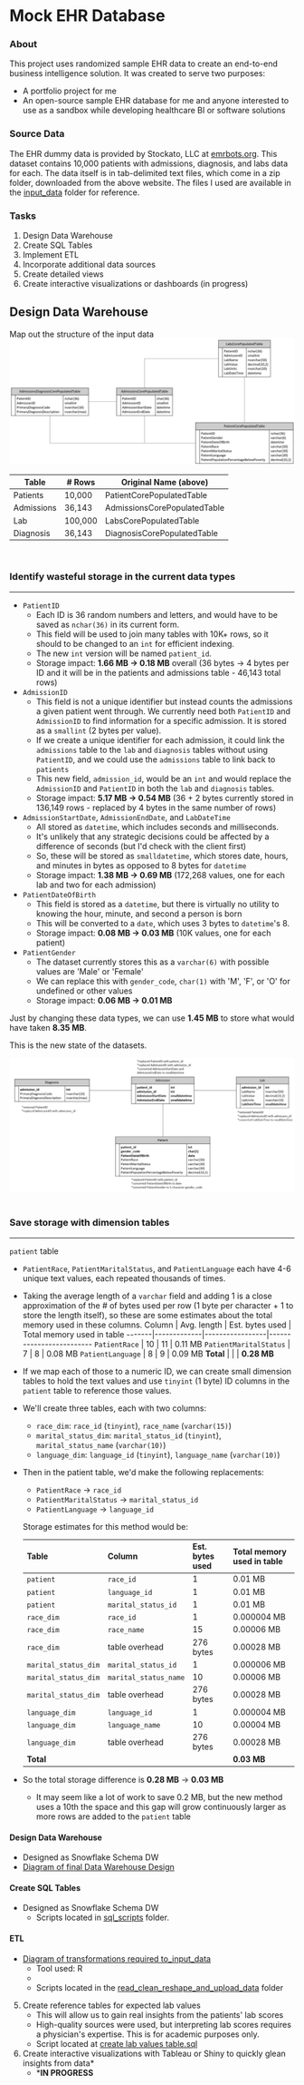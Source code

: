 # Mock EHR Database

### About
This project uses randomized sample EHR data to create an end-to-end business intelligence solution. It was created to serve two purposes:
* A portfolio project for me
* An open-source sample EHR database for me and anyone interested to use as a sandbox while developing healthcare BI or software solutions


### Source Data
The EHR dummy data is provided by Stockato, LLC at [emrbots.org](http://www.emrbots.org). This dataset contains 10,000 patients with admissions, diagnosis, and labs data for each. The data itself is in tab-delimited text files, which come in a zip folder, downloaded from the above website. The files I used are available in the [input_data](/input_data) folder for reference.


### Tasks
1. Design Data Warehouse
2. Create SQL Tables
3. Implement ETL 
4. Incorporate additional data sources
5. Create detailed views
6. Create interactive visualizations or dashboards (in progress)


## Design Data Warehouse
Map out the structure of the input data
![Input data diagram](https://github.com/alexpowers2017/mock-ehr-project/blob/main/documentation/Input%20data%20diagram.JPG?raw=true)

Table | # Rows | Original Name (above)
------|------|------
Patients | 10,000 | PatientCorePopulatedTable
Admissions | 36,143 | AdmissionsCorePopulatedTable
Lab | 100,000 | LabsCorePopulatedTable
Diagnosis | 36,143 | DiagnosisCorePopulatedTable
  
&nbsp;
### Identify wasteful storage in the current data types
----------------------------
* ```PatientID```
   * Each ID is 36 random numbers and letters, and would have to be saved as ```nchar(36)``` in its current form. 
   * This field will be used to join many tables with 10K+ rows, so it should to be changed to an ```int``` for efficient indexing. 
   * The new ```int``` version will be named ```patient_id```.
   * Storage impact: **1.66 MB &#8594; 0.18 MB** overall (36 bytes &#8594; 4 bytes per ID and it will be in the patients and admissions table - 46,143 total rows)
* ```AdmissionID```
   * This field is not a unique identifier but instead counts the admissions a given patient went through. We currently need both ```PatientID``` and ```AdmissionID``` to find information for a specific admission. It is stored as a ```smallint``` (2 bytes per value).
   * If we create a unique identifier for each admission, it could link the ```admissions``` table to the ```lab``` and ```diagnosis``` tables without using ```PatientID```, and we could use the ```admissions``` table to link back to ```patients```
   * This new field, ```admission_id```, would be an ```int``` and would replace the ```AdmissionID``` and ```PatientID``` in both the ```lab``` and ```diagnosis``` tables.
   * Storage impact: **5.17 MB &#8594; 0.54 MB** (36 + 2 bytes currently stored in 136,149 rows - replaced by 4 bytes in the same number of rows)
* ```AdmissionStartDate```, ```AdmissionEndDate```, and ```LabDateTime```
   * All stored as ```datetime```, which includes seconds and milliseconds. 
   * It's unlikely that any strategic decisions could be affected by a difference of seconds (but I'd check with the client first)
   * So, these will be stored as ```smalldatetime```, which stores date, hours, and minutes in bytes as opposed to 8 bytes for ```datetime``` 
   * Storage impact: **1.38 MB &#8594; 0.69 MB** (172,268 values, one for each lab and two for each admission)
* ```PatientDateOfBirth```
   * This field is stored as a ```datetime```, but there is virtually no utility to knowing the hour, minute, and second a person is born
   * This will be converted to a ```date```, which uses 3 bytes to ```datetime```'s 8.
   * Storage impact: **0.08 MB &#8594; 0.03 MB** (10K values, one for each patient)
* ```PatientGender```
   * The dataset currently stores this as a ```varchar(6)``` with possible values are 'Male' or 'Female'
   * We can replace this with ```gender_code```, ```char(1)``` with 'M', 'F', or 'O' for undefined or other values
   * Storage impact: **0.06 MB &#8594; 0.01 MB**

Just by changing these data types, we can use **1.45 MB** to store what would have taken **8.35 MB**.

This is the new state of the datasets.

![column transformation diagram](https://github.com/alexpowers2017/mock-ehr-project/blob/main/documentation/column_transformations_diagram.JPG)
&nbsp;
### Save storage with dimension tables
----------------------
```patient``` table
* ```PatientRace```, ```PatientMaritalStatus```, and ```PatientLanguage``` each have 4-6 unique text values, each repeated thousands of times. 
* Taking the average length of a ```varchar``` field and adding 1 is a close approximation of the # of bytes used per row (1 byte per character + 1 to store the length itself), so these are some estimates about the total memory used in these columns.
   Column | Avg. length | Est. bytes used | Total memory used in table
   -------|-------------|-----------------|-------------------------
   ```PatientRace``` | 10 | 11 | 0.11 MB
   ```PatientMaritalStatus``` | 7 | 8 | 0.08 MB
   ```PatientLanguage``` | 8 | 9 | 0.09 MB
   **Total** | | | **0.28 MB**
* If we map each of those to a numeric ID, we can create small dimension tables to hold the text values and use ```tinyint``` (1 byte) ID columns in the ```patient``` table to reference those values.
* We'll create three tables, each with two columns:
   * ```race_dim```: ```race_id``` (```tinyint```), ```race_name``` (```varchar(15)```)
   * ```marital_status_dim```: ```marital_status_id``` (```tinyint```), ```marital_status_name``` (```varchar(10)```)
   * ```language_dim```: ```language_id``` (```tinyint```), ```language_name``` (```varchar(10)```)
* Then in the patient table, we'd make the following replacements:
   * ```PatientRace``` &#8594; ```race_id```
   * ```PatientMaritalStatus``` &#8594; ```marital_status_id```
   * ```PatientLanguage``` &#8594; ```language_id```

   Storage estimates for this method would be:

   Table | Column | Est. bytes used | Total memory used in table
   ------|--------|-----------------|----------------------------
   ```patient``` | ```race_id``` | 1 | 0.01 MB
   ```patient``` | ```language_id``` | 1 | 0.01 MB
   ```patient``` | ```marital_status_id``` | 1 | 0.01 MB
   ```race_dim``` | ```race_id``` | 1 | 0.000004 MB
   ```race_dim``` | ```race_name``` | 15 | 0.00006 MB
   ```race_dim``` | table overhead | 276 bytes | 0.00028 MB
   ```marital_status_dim``` | ```marital_status_id``` | 1 | 0.000006 MB
   ```marital_status_dim``` | ```marital_status_name``` | 10 | 0.00006 MB
   ```marital_status_dim``` | table overhead | 276 bytes | 0.00028 MB
   ```language_dim``` | ```language_id``` | 1 | 0.000004 MB
   ```language_dim``` | ```language_name``` | 10 | 0.00004 MB
   ```language_dim``` | table overhead | 276 bytes | 0.00028 MB
   **Total** | | | **0.03 MB**
* So the total storage difference is **0.28 MB** &#8594; **0.03 MB**
   * It may seem like a lot of work to save 0.2 MB, but the new method uses a 10th the space and this gap will grow continuously larger as more rows are added to the ```patient``` table
   

   

#### Design Data Warehouse
* Designed as Snowflake Schema DW
* [Diagram of final Data Warehouse Design](/documentation/Final%20Data%20Warehouse%20Diagram.pdf)

   
#### Create SQL Tables
* Designed as Snowflake Schema DW
   * Scripts located in [sql_scripts](/sql_scripts) folder.
#### ETL
* [Diagram of transformations required to_input_data](/documentation/Data%20Transformations.pdf)
   * Tool used: R
   * 
   * Scripts located in the [read_clean_reshape_and_upload_data](/read_clean_reshape_and_upload_data) folder
5. Create reference tables for expected lab values
   * This will allow us to gain real insights from the patients' lab scores
   * High-quality sources were used, but interpreting lab scores requires a physician's expertise. This is for academic purposes only.
   * Script located at [create lab values table.sql](/sql_scripts/create%20lab%20values%20table.sql)
7. Create interactive visualizations with Tableau or Shiny to quickly glean insights from data*
   * ***IN PROGRESS**
